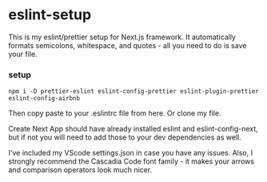 # eslint-setup
 This is my eslint/prettier setup for Next.js framework. It automatically formats semicolons, whitespace, and quotes - all you need to do is save your file.

### setup

`npm i -D prettier-eslint eslint-config-prettier eslint-plugin-prettier eslint-config-airbnb `

Then copy paste to your .eslintrc file from here. Or clone my file.

Create Next App should have already installed eslint and eslint-config-next, but if not you will need to add those to your dev dependencies as well.

I've included my VScode settings.json in case you have any issues. Also, I strongly recommend the Cascadia Code font family - it makes your arrows and comparison operators look much nicer.
